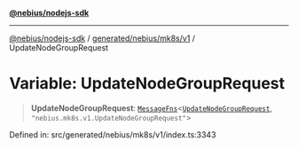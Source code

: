 [**@nebius/nodejs-sdk**](../../../../../README.md)

---

[@nebius/nodejs-sdk](../../../../../README.md) / [generated/nebius/mk8s/v1](../README.md) / UpdateNodeGroupRequest

# Variable: UpdateNodeGroupRequest

> **UpdateNodeGroupRequest**: [`MessageFns`](../../../../../runtime/protos/core/interfaces/MessageFns.md)\<[`UpdateNodeGroupRequest`](../interfaces/UpdateNodeGroupRequest.md), `"nebius.mk8s.v1.UpdateNodeGroupRequest"`\>

Defined in: src/generated/nebius/mk8s/v1/index.ts:3343
